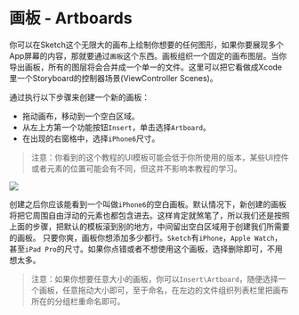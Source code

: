 # 画板 - Artboards

你可以在Sketch这个无限大的画布上绘制你想要的任何图形，如果你要展现多个App屏幕的内容，那就要通过`画板`这个东西。画板组织一个固定的画布图层。当你导出画板，所有的图层将会合并成一个单一的文件。这里可以把它看做成Xcode里一个Storyboard的控制器场景(ViewController Scenes)。

通过执行以下步骤来创建一个新的画板：

+ 拖动画布，移动到一个空白区域。
+ 从左上方第一个功能按钮`Insert`，单击选择`Artboard`。
+ 在出现的右窗格中，选择`iPhone6`尺寸。

>注意：你看到的这个教程的UI模板可能会低于你所使用的版本，某些UI控件或者元素的位置可能会有不同，但这并不影响本教程的学习。

![](https://koenig-media.raywenderlich.com/uploads/2015/10/artboard.png)

创建之后你应该能看到一个叫做`iPhone6`的空白画板。默认情况下，新创建的画板将把它周围自由浮动的元素也都包含进去。这样肯定就煞笔了，所以我们还是按照上面的步骤，把默认的模板滚到别的地方，中间留出空白区域用于创建我们所需要的画板。
只要你爽，画板你想添加多少都行。`Sketch`有`iPhone`，`Apple Watch`，甚至`iPad Pro`的尺寸。如果你点错或者不想使用这个画板，选择删除即可，不用想太多。

>注意：如果你想要任意大小的画板，你可以`Insert\Artboard`，随便选择一个画板，任意拖动大小即可，至于命名，在左边的文件组织列表栏里把画布所在的分组栏重命名即可。